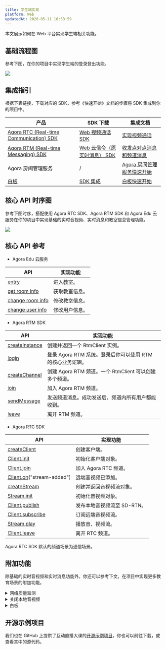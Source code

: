 ```yaml
---
title: 学生端实现
platform: Web
updatedAt: 2020-05-11 16:53:59
---
```


本文展示如何在 Web 平台实现学生端相关功能。

## 基础流程图

参考下图，在你的项目中实现学生端的登录登出功能。

![](https://web-cdn.agora.io/docs-files/1589186800325)

## 集成指引

根据下表链接，下载对应的 SDK，参考《快速开始》文档的步骤将 SDK 集成到你的项目中。

| 产品                                                                                                                     | SDK 下载                                                                               | 集成文档                                                                                                               |
| ------------------------------------------------------------------------------------------------------------------------ | -------------------------------------------------------------------------------------- | ---------------------------------------------------------------------------------------------------------------------- |
| [Agora RTC (Real-time Communication) SDK](https://docs.agora.io/cn/Video/product_video?platform=All%20Platforms)         | [ Web 视频通话 SDK](https://docs.agora.io/cn/Video/downloads)                          | [实现视频通话](https://docs.agora.io/cn/Video/start_call_web?platform=Web)                                             |
| [Agora RTM (Real-time Messaging) SDK](https://docs.agora.io/cn/Real-time-Messaging/product_rtm?platform=All%20Platforms) | [Web 云信令（原实时消息） SDK](https://docs.agora.io/cn/Real-time-Messaging/downloads) | [收发点对点消息和频道消息](https://docs.agora.io/cn/Real-time-Messaging/messaging_web?platform=Web)                    |
| Agora 房间管理服务                                                                                                       | /                                                                                      | [Agora 房间管理服务快速开始](https://github.com/AgoraIO-Usecase/eEducation/wiki/Agora-Edu-%E4%BA%91%E6%9C%8D%E5%8A%A1) |
| [白板](https://developer.netless.link/docs/javascript/overview/js-outline/)                                              | [SDK 集成](https://developer.netless.link/docs/javascript/guide/js-sdk/)               | [白板快速开始](https://developer.netless.link/javascript-zh/home/install)                                              |

## 核心 API 时序图

参考下图时序，搭配使用 Agora RTC SDK、Agora RTM SDK 和 Agora Edu 云服务在你的项目中实现基础的实时音视频、实时消息和教室信息管理功能。

![](https://web-cdn.agora.io/docs-files/1589187119742)

## 核心 API 参考

- Agora Edu 云服务

| API                                                                                                                                                     | 实现功能       |
| ------------------------------------------------------------------------------------------------------------------------------------------------------- | -------------- |
| [entry](https://github.com/AgoraIO-Usecase/eEducation/wiki/Agora-Edu-%E4%BA%91%E6%9C%8D%E5%8A%A1#%E8%BF%9B%E5%85%A5%E6%95%99%E5%AE%A4)                  | 进入教室。     |
| [get room info](https://github.com/AgoraIO-Usecase/eEducation/wiki/Agora-Edu-%E4%BA%91%E6%9C%8D%E5%8A%A1#%E5%88%9D%E5%A7%8B%E5%8C%96%E6%95%99%E5%AE%A4) | 获取教室信息。 |
| [change room info](https://github.com/AgoraIO-Usecase/eEducation/wiki/Agora-Edu-%E4%BA%91%E6%9C%8D%E5%8A%A1#change-room-info)                           | 修改教室信息。 |
| [change user info](https://github.com/AgoraIO-Usecase/eEducation/wiki/Agora-Edu-%E4%BA%91%E6%9C%8D%E5%8A%A1#change-user-info)                           | 修改用户信息。 |

- Agora RTM SDK

| API                                                                                                                         | 实现功能                                                   |
| --------------------------------------------------------------------------------------------------------------------------- | ---------------------------------------------------------- |
| [createInstance](https://docs.agora.io/cn/Real-time-Messaging/API%20Reference/RTM_web/modules/agorartm.html#createinstance) | 创建并返回一个 RtmClient 实例。                            |
| [login](https://docs.agora.io/cn/Real-time-Messaging/API%20Reference/RTM_web/classes/rtmclient.html#login)                  | 登录 Agora RTM 系统。登录后你可以使用 RTM 的核心业务逻辑。 |
| [createChannel](https://docs.agora.io/cn/Real-time-Messaging/API%20Reference/RTM_web/classes/rtmclient.html#createchannel)  | 创建 Agora RTM 频道。一个 RtmClient 可以创建多个频道。     |
| [join](https://docs.agora.io/cn/Real-time-Messaging/API%20Reference/RTM_web/classes/rtmchannel.html#join)                   | 加入 Agora RTM 频道。                                      |
| [sendMessage](https://docs.agora.io/cn/Real-time-Messaging/API%20Reference/RTM_web/classes/rtmchannel.html#sendmessage)     | 发送频道消息。成功发送后，频道内所有用户都能收到。         |
| [leave](https://docs.agora.io/cn/Real-time-Messaging/API%20Reference/RTM_web/classes/rtmchannel.html#leave)                 | 离开 RTM 频道。                                            |

- Agora RTC SDK

| API                                                                                   | 实现功能                    |
| ------------------------------------------------------------------------------------- | --------------------------- |
| [createClient](./API%20Reference/web/v3.3.1/globals.html#createclient)                | 创建客户端。                |
| [Client.init](./API%20Reference/web/interfaces/agorartc.client.html#init)             | 初始化客户端对象。          |
| [Client.join](./API%20Reference/web/interfaces/agorartc.client.html#join)             | 加入 Agora RTC 频道。       |
| [Client.on](./API%20Reference/web/interfaces/agorartc.client.html#on)("stream-added") | 远端音视频已添加。          |
| [createStream](./API%20Reference/web/v3.3.1/globals.html#createstream)                | 创建并返回音视频流对象。    |
| [Stream.init](./API%20Reference/web/interfaces/agorartc.stream.html#init)             | 初始化音视频对象。          |
| [Client.publish](./API%20Reference/web/interfaces/agorartc.client.html#publish)       | 发布本地音视频流至 SD-RTN。 |
| [Client.subscribe](./API%20Reference/web/interfaces/agorartc.client.html#subscribe)   | 订阅远端音视频流。          |
| [Stream.play](./API%20Reference/web/interfaces/agorartc.stream.html#play)             | 播放音、视频流。            |
| [Client.leave](./API%20Reference/web/interfaces/agorartc.client.html#leave)           | 离开 RTC 频道。             |

<div class="alert note">Agora RTC SDK 默认的频道场景为通信场景。</div>

## 附加功能

除基础的实时音视频和实时消息功能外，你还可以参考下文，在项目中实现更多教育场景的附加功能。

<details>
<summary>网络质量监测</summary>
你可以通过使用 RTC SDK 的 <code>on("network-quality")</code> 回调，实时监控通话中每个用户的网络上下行 last mile 网络质量。
更多质量透明相关方法，可参考如下文档：
<li><a href="https://docs.agora.io/cn/Interactive%20Broadcast/lastmile_quality_web?platform=Web">通话前网络质量探测</a></li>
<li><a href="https://docs.agora.io/cn/Interactive%20Broadcast/in-call_quality_web?platform=Web">通话中质量监测</a></li>
</details>
<details>
<summary>关闭本地音视频</summary>
你可以通过调用 RTC SDK 的如下方法，实现相关功能：
	<li>调用 <code>muteAudio</code> 或 <code>unmuteAudio</code>关闭或重新开启本地音频。</li>
	<li>调用 <code>muteVideo</code> 或 <code>unmuteVideo</code> 关闭或重新开启本地视频。</li>
</details>

<details>
<summary>白板</summary>
参考下列常用功能文档，在你的项目中实现白板相关功能。
	<li><a href="https://developer.netless.link/javascript-zh/home/document-converter">文档转换</a></li>
	<li><a href="https://developer.netless.link/javascript-zh/home/business-state-management">房间与回放的业务状态管理</a></li>
	<li><a href="https://developer.netless.link/javascript-zh/home/tools">教具</a></li>
	<li><a href="https://developer.netless.link/javascript-zh/home/view">视角</a></li>
	<li><a href="https://developer.netless.link/javascript-zh/home/room-methods">白板操作</a></li>
	<li><a href="https://developer.netless.link/document-zh/home/scene-manangement">页面（场景）管理</a></li>
</details>

## 开源示例项目

我们也在 GitHub 上提供了互动直播大课的[开源示例项目](https://github.com/AgoraIO-Usecase/eEducation)，你也可以前往下载，或查看其中的源代码。
